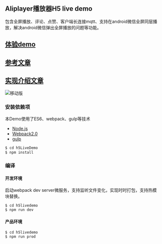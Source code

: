 ## Aliplayer播放器H5 live demo

包含全屏播放、评论、点赞、客户端长连接mqtt、支持在android微信全屏同层播放，解决android微信弹出全屏播放的问题等功能。

## [体验demo](https://player.alicdn.com/aliplayer/)

## [参考文章](https://player.alicdn.com/aliplayer/docs/blogs/how-to-handle-h5-same-layer.html)

## [实现介绍文章](http://www.jianshu.com/p/4ac1aa9fd087)

![移动版](https://player.alicdn.com/aliplayer/img/h5livedemo.png)  

### 安装依赖项

本Demo使用了ES6、webpack、gulp等技术

 - [Node.js](https://nodejs.org/en/)
 - [Webpack2.0](http://webpack.github.io) 
 - [gulp](https://gulpjs.com)

```sh
$ cd h5LiveDemo
$ npm install
```

### 编译

#### 开发环境

启动webpack dev server微服务，支持监听文件变化，实现时时打包，支持热模块替换。

```sh
$ cd h5livedemo
$ npm run dev
```

#### 产品环境

```sh
$ cd h5livedemo
$ npm run prod
```

